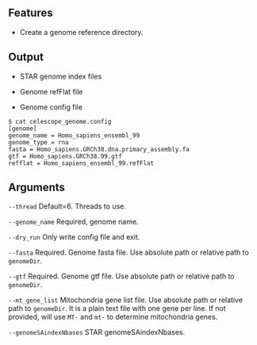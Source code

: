 ## Features
- Create a genome reference directory.

## Output

- STAR genome index files

- Genome refFlat file

- Genome config file
```
$ cat celescope_genome.config
[genome]
genome_name = Homo_sapiens_ensembl_99
genome_type = rna
fasta = Homo_sapiens.GRCh38.dna.primary_assembly.fa
gtf = Homo_sapiens.GRCh38.99.gtf
refflat = Homo_sapiens_ensembl_99.refFlat
```
## Arguments
`--thread` Default=6. Threads to use.

`--genome_name` Required, genome name.

`--dry_run` Only write config file and exit.

`--fasta` Required. Genome fasta file. Use absolute path or relative path to `genomeDir`.

`--gtf` Required. Genome gtf file. Use absolute path or relative path to `genomeDir`.

`--mt_gene_list` Mitochondria gene list file. Use absolute path or relative path to `genomeDir`.
It is a plain text file with one gene per line. 
If not provided, will use `MT-` and `mt-` to determine mitochondria genes.

`--genomeSAindexNbases` STAR genomeSAindexNbases.

